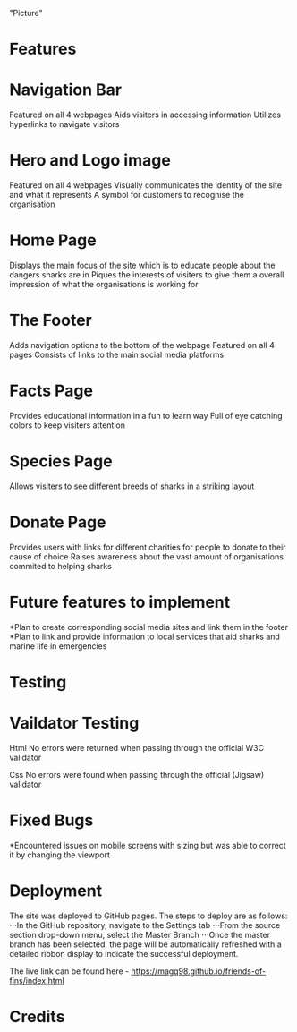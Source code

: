 "Picture"

Features
======

# Navigation Bar

Featured on all 4 webpages
Aids visiters in accessing information
Utilizes hyperlinks to navigate visitors

# Hero and Logo image

Featured on all 4 webpages
Visually communicates the identity of the site and what it represents
A symbol for customers to recognise the organisation 

# Home Page

Displays the main focus of the site which is to educate people about the dangers sharks are in
Piques the interests of visiters to give them a overall impression of what the organisations is working for

# The Footer

Adds navigation options to the bottom of the webpage 
Featured on all 4 pages
Consists of links to the main social media platforms

# Facts Page

Provides educational information in a fun to learn way
Full of eye catching colors to keep visiters attention

# Species Page

Allows visiters to see different breeds of sharks in a striking layout

# Donate Page

Provides users with links for different charities for people to donate to their cause of choice 
Raises awareness about the vast amount of organisations commited to helping sharks

# Future features to implement

*Plan to create corresponding social media sites and link them in the footer
*Plan to link and provide information to local services that aid sharks and marine life in emergencies

Testing
======

# Vaildator Testing

Html
No errors were returned when passing through the official W3C validator

Css
No errors were found when passing through the official (Jigsaw) validator

# Fixed Bugs

*Encountered issues on mobile screens with sizing but was able to correct it by changing the viewport

Deployment
======

The site was deployed to GitHub pages. The steps to deploy are as follows:
⋅⋅⋅In the GitHub repository, navigate to the Settings tab
⋅⋅⋅From the source section drop-down menu, select the Master Branch
⋅⋅⋅Once the master branch has been selected, the page will be automatically refreshed with a detailed ribbon display to indicate the successful deployment.

The live link can be found here - https://magq98.github.io/friends-of-fins/index.html

Credits
======